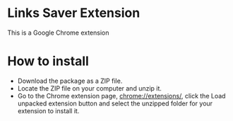 # Links Saver Extension
This is a Google Chrome extension

# How to install
- Download the package as a ZIP file.
- Locate the ZIP file on your computer and unzip it.
- Go to the Chrome extension page, <a href="chrome://extensions/">chrome://extensions/</a>, click the Load unpacked extension button and select the unzipped folder for your extension to install it.
